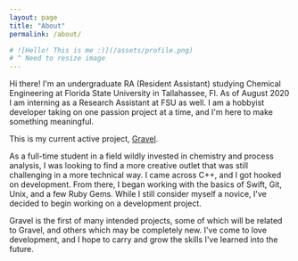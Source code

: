 ```yaml
---
layout: page
title: "About"
permalink: /about/

# ![Hello! This is me :)](/assets/profile.png)
# ^ Need to resize image
---
```


Hi there! I'm an undergraduate RA (Resident Assistant) studying Chemical Engineering at Florida State University in Tallahassee, Fl. As of August 2020 I am interning as a Research Assistant at FSU as well. I am a hobbyist developer taking on one passion project at a time, and I'm here to make
something meaningful.

This is my current active project, [Gravel](https://r-dms.github.io/gravel).

As a full-time student in a field wildly invested in chemistry and process analysis, I was looking to find a more creative outlet that was still challenging in a more technical way. I came across C++, and I got hooked on development. From there, I began working with the basics of Swift, Git, Unix, and a few Ruby Gems. While I still consider myself a novice, I've decided to begin working on a development project.

Gravel is the first of many intended projects, some of which will be related to Gravel, and others which may be completely new. I've come to love development, and I hope to carry and grow the skills I've learned into the future.
